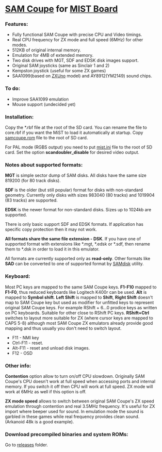 # [SAM Coupe](https://en.wikipedia.org/wiki/SAM_Coup%C3%A9) for [MIST Board](https://github.com/mist-devel/mist-board/wiki)

### Features:
- Fully functional SAM Coupe with precise CPU and Video timings.
- Real CPU frequency for ZX mode and full speed (6MHz) for other modes.
- 512KB of original internal memory.
- Emulation for 4MB of extended memory.
- Two disk drives with MGT, SDF and EDSK disk images support.
- Original SAM joysticks (same as Sinclair 1 and 2)
- Kempston joystick (useful for some ZX games)
- SAA1099(based on [ZXUno](http://zxuno.speccy.org/index_e.shtml) model) and AY8912(YM2149) sound chips.

### To do:
- Improve SAA1099 emulation
- Mouse support (undecided yet)

### Installation:
Copy the *.rbf file at the root of the SD card. You can rename the file to core.rbf if you want the MiST to load it automatically at startup.
Copy [samcoupe.rom](https://github.com/sorgelig/SAMCoupe_MIST/tree/master/releases) file to the root of SD card.

For PAL mode (RGBS output) you need to put [mist.ini](https://github.com/sorgelig/ZX_Spectrum-128K_MIST/tree/master/releases/mist.ini) file to the root of SD card. Set the option **scandoubler_disable** for desired video output.

### Notes about supported formats:
**MGT** is simple sector dump of SAM disks. All disks have the same size 819200 (for 80 track disks).

**SDF** is the older (but still popular) format for disks with non-standard geometry. Currently only disks with sizes 983040 (80 tracks) and 1019904 (83 tracks) are supported.

**EDSK** is the newer format for non-standard disks. Sizes up to 1024kb are supported.

There is only basic support SDF and EDSK formats. If application has specific copy protection then it may not work.

**All formats share the same file extension - DSK**. If you have one of supported format with extensions like *.mgt, *.edsk or *.sdf, then rename them to *.dsk in order to load it in this emulator.

All formats are currently supported only as **read-only**.
Other formats like **SAD** can be converted to one of supported format by [SAMdisk](http://simonowen.com/samdisk/) utility.

### Keyboard:
Most PC keys are mapped to the same SAM Coupe keys.
**F1-F10** mapped to **F1-F0**, thus reduced keyboards like Logitech K400r can be used. **Alt** is mapped to **Symbol shift**. **Left Shift** is mapped to **Shift**, **Right Shift** doesn't map to SAM Coupe key but used as modifier for unfitted keys to represent original SAM Coupe keys. For example RShift + 6...0 prodice keys as written on PC keyboards. Suitable for other close to RShift PC keys. **RShift+Ctrl** switches to layout more suitable for ZX (where cursor keys are mapped to CAPS 5-8) although most SAM Coupe ZX emulators already provide good mapping and thus usually you don't need to switch layout.

* F11 - NMI key
* Ctrl-F11 - reset.
* Alt-F11 - reset and unload disk images.
* F12 - OSD

### Other info:
**Contention** option allow to turn on/off CPU slowdown. Originally SAM Coupe's CPU doesn't work at full speed when accessing ports and internal memory. If you switch it off then CPU will work at full speed. ZX mode will work at 6MHz as well if this option is off.

**ZX mode speed** allows to switch between original SAM Coupe's ZX speed emulation through contention and real 3.5MHz frequency. It's useful for ZX import where beeper used for sound. In emulation mode the sound is garbled in these games while real frequency provides clean sound. (Arkanoid 48k is a good example).

### Download precompiled binaries and system ROMs:
Go to [releases](https://github.com/sorgelig/SAMCoupe_MIST/tree/master/releases) folder.
